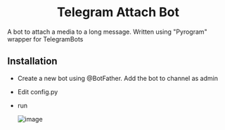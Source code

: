 <p align="center">
  <h1 align="center">Telegram Attach Bot</h1>
</p>

A bot to attach a media to a long message. Written using "Pyrogram" wrapper for TelegramBots

## Installation
- Create a new bot using @BotFather. Add the bot to channel as admin
- Edit config.py
- run


	![image](https://user-images.githubusercontent.com/83290929/116490095-c735d500-a8ab-11eb-982f-cea947abf731.png)
